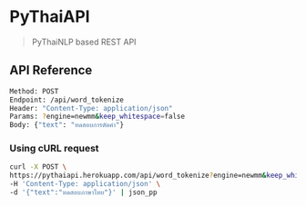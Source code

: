 # PyThaiAPI
> PyThaiNLP based REST API

## API Reference

```bash
Method: POST
Endpoint: /api/word_tokenize
Header: "Content-Type: application/json"
Params: ?engine=newmm&keep_whitespace=false
Body: {"text": "ทดสอบการตัดคำ"}
```

### Using cURL request

```bash
curl -X POST \
https://pythaiapi.herokuapp.com/api/word_tokenize?engine=newmm&keep_whitespace=true \
-H 'Content-Type: application/json' \
-d '{"text":"ทดสอบภาษาไทย"}' | json_pp
```
